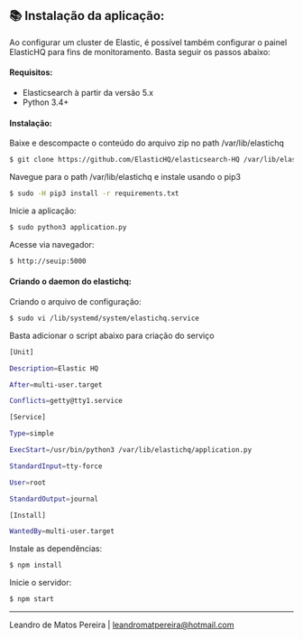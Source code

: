 ## :books: Instalação da aplicação:

Ao configurar um cluster de Elastic, é possível também configurar o painel ElasticHQ para fins de monitoramento. Basta seguir os passos abaixo:

#### Requisitos:

-   Elasticsearch à partir da versão 5.x
-	Python 3.4+

#### Instalação:

Baixe e descompacte o conteúdo do arquivo zip no path /var/lib/elastichq

```sh
$ git clone https://github.com/ElasticHQ/elasticsearch-HQ /var/lib/elastichq
```

Navegue para o path /var/lib/elastichq  e instale usando o pip3

```sh
$ sudo -H pip3 install -r requirements.txt
```

Inicie a aplicação:
```sh
$ sudo python3 application.py
```

Acesse via navegador:
```sh
$ http://seuip:5000
```

#### Criando o daemon do elastichq:

Criando o arquivo de configuração:
```sh
$ sudo vi /lib/systemd/system/elastichq.service
```

Basta adicionar o script abaixo para criação do serviço
```sh
[Unit]

Description=Elastic HQ

After=multi-user.target

Conflicts=getty@tty1.service

[Service]

Type=simple

ExecStart=/usr/bin/python3 /var/lib/elastichq/application.py

StandardInput=tty-force

User=root

StandardOutput=journal

[Install]

WantedBy=multi-user.target
```
Instale as dependências:
```sh
$ npm install
```
Inicie o servidor:
```sh
$ npm start
```

----------

Leandro de Matos Pereira |
leandromatpereira@hotmail.com